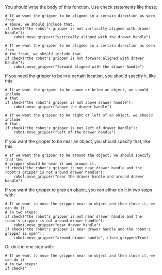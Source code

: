 

You should write the body of this function.
Use check statements like these:

```
# If we want the gripper to be aligned in a certain direction as seen from
# above, we should include that.
if check("the robot's gripper is not vertically aligned with drawer handle"):
    robot.move_gripper("vertically aligned with the drawer handle")

# If we want the gripper to be aligned in a certain direction as seen from
# the front, we should include that.
if check("the robot's gripper is not forward aligned with drawer handle"):
    robot.move_gripper("forward aligned with the drawer handle")
```

If you need the gripper to be in a certain location, you should specify it,
like this:

```
# If we want the gripper to be above or below an object, we should include
# that.
if check("the robot's gripper is not above drawer handle"):
    robot.move_gripper("above the drawer handle")

# If we want the gripper to be right or left of an object, we should include
# that.
if check("the robot's gripper is not left of drawer handle"):
    robot.move_gripper("left of the drawer handle")
```

If you want the gripper to be near an object, you should specify that, like
this:

```
# If we want the gripper to be around the object, we should specify that the
# gripper should be near it and around it.
if check("the robot's gripper is not near drawer handle and the robot's gripper is not around drawer handle"):
    robot.move_gripper("near the drawer handle and around drawer handle")
```

If you want the gripper to grab an object, you can either do it in two steps
with:

```
# If we want to move the gripper near an object and then close it, we can do it
# in two steps:
if check("the robot's gripper is not near drawer handle and the robot's gripper is not around drawer handle"):
    robot.move_gripper("near drawer handle")
if check("the robot's gripper is near drawer handle and the robot's gripper is open"):
    robot.move_gripper("around drawer handle", close_gripper=True)
```

Or do it in one step with:

```
# If we want to move the gripper near an object and then close it, we can do it
# in two steps:
if check("